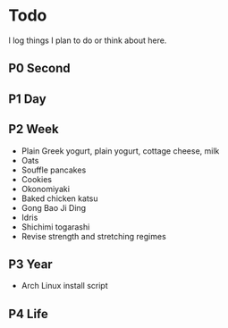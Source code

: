 # Todo

I log things I plan to do or think about here.

## P0 Second

## P1 Day

## P2 Week

* Plain Greek yogurt, plain yogurt, cottage cheese, milk
* Oats
* Souffle pancakes
* Cookies
* Okonomiyaki
* Baked chicken katsu
* Gong Bao Ji Ding
* Idris
* Shichimi togarashi
* Revise strength and stretching regimes

## P3 Year

* Arch Linux install script

## P4 Life